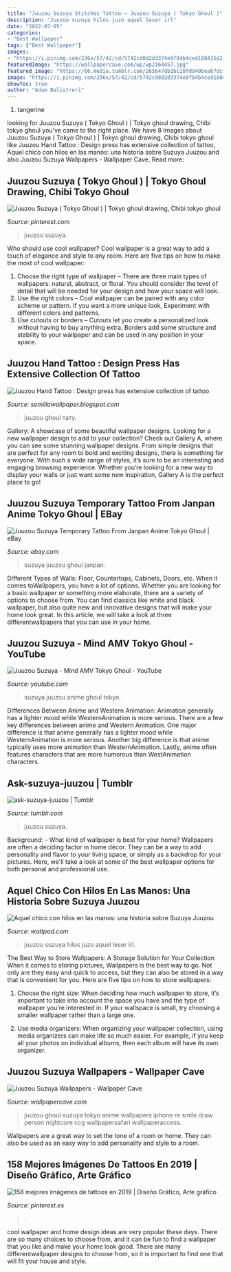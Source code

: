 ```yaml
---
title: "Juuzou Suzuya Stitches Tattoo ~ Juuzou Suzuya ( Tokyo Ghoul )"
description: "Juuzou suzuya hilos juzo aquel leser irl"
date: "2022-07-05"
categories:
- "Best Wallpaper"
tags: ["Best Wallpaper"]
images:
- "https://i.pinimg.com/236x/57/42/cd/5742cd8d2d3374e8f84b4ced188435d2.jpg"
featuredImage: "https://wallpapercave.com/wp/wp2164457.jpg"
featured_image: "https://66.media.tumblr.com/265647db1bc20fdd40bea67dcf81ffea/tumblr_o67a76KZy61uyg5d8o4_500.jpg"
image: "https://i.pinimg.com/236x/57/42/cd/5742cd8d2d3374e8f84b4ced188435d2.jpg"
ShowToc: true
author: "Adam Balistreri"
---
```



1. tangerine 

	

		
looking for Juuzou Suzuya ( Tokyo Ghoul ) | Tokyo ghoul drawing, Chibi tokyo ghoul you've came to the right place. We have 8 Images about Juuzou Suzuya ( Tokyo Ghoul ) | Tokyo ghoul drawing, Chibi tokyo ghoul like Juuzou Hand Tattoo : Design press has extensive collection of tattoo, Aquel chico con hilos en las manos: una historia sobre Suzuya Juuzou and also Juuzou Suzuya Wallpapers - Wallpaper Cave. Read more:
		
    
## Juuzou Suzuya ( Tokyo Ghoul ) | Tokyo Ghoul Drawing, Chibi Tokyo Ghoul

<img loading=lazy src="https://i.pinimg.com/736x/68/2f/e8/682fe8ac5504e3ee6badf37430393676--tokyo-ghoul-drawing.jpg" onerror="this.onerror=null;this.src='https://tse4.mm.bing.net/th?id=OIP.5dLsiwVPOD8KIqmBY9_tTAHaFj&amp;pid=15.1';" alt="Juuzou Suzuya ( Tokyo Ghoul ) | Tokyo ghoul drawing, Chibi tokyo ghoul">

_Source: pinterest.com_

>juuzou suzuya. 

	

Who should use cool wallpaper?
Cool wallpaper is a great way to add a touch of elegance and style to any room. Here are five tips on how to make the most of cool wallpaper: 
1) Choose the right type of wallpaper – There are three main types of wallpapers: natural, abstract, or floral. You should consider the level of detail that will be needed for your design and how your space will look. 
2) Use the right colors – Cool wallpaper can be paired with any color scheme or pattern. If you want a more unique look, Experiment with different colors and patterns. 
3) Use cutouts or borders – Cutouts let you create a personalized look without having to buy anything extra. Borders add some structure and stability to your wallpaper and can be used in any position in your space.

    
## Juuzou Hand Tattoo : Design Press Has Extensive Collection Of Tattoo

<img loading=lazy src="https://i.redd.it/v8s1g8yn4oj41.jpg" onerror="this.onerror=null;this.src='https://tse1.mm.bing.net/th?id=OIP.S31RJtacJeYTeeG06xIfvQHaNK&amp;pid=15.1';" alt="Juuzou Hand Tattoo : Design press has extensive collection of tattoo">

_Source: semillawallpaper.blogspot.com_

>juuzou ghoul тату. 

	

Gallery: A showcase of some beautiful wallpaper designs.
Looking for a new wallpaper design to add to your collection? Check out Gallery A, where you can see some stunning wallpaper designs. From simple designs that are perfect for any room to bold and exciting designs, there is something for everyone. With such a wide range of styles, it’s sure to be an interesting and engaging browsing experience. Whether you’re looking for a new way to display your walls or just want some new inspiration, Gallery A is the perfect place to go!





	
	
    
## Juuzou Suzuya Temporary Tattoo From Janpan Anime Tokyo Ghoul | EBay

<img loading=lazy src="https://i.ebayimg.com/images/i/171924170784-0-1/s-l1000.jpg" onerror="this.onerror=null;this.src='https://tse1.mm.bing.net/th?id=OIP.vMtArCyMDxmkE2wTuG1gNwHaF9&amp;pid=15.1';" alt="Juuzou Suzuya Temporary Tattoo From Janpan Anime Tokyo Ghoul | eBay">

_Source: ebay.com_

>suzuya juuzou ghoul janpan. 

	

Different Types of Walls: Floor, Countertops, Cabinets, Doors, etc.
When it comes toWallpapers, you have a lot of options. Whether you are looking for a basic wallpaper or something more elaborate, there are a variety of options to choose from. You can find classics like white and black wallpaper, but also quite new and innovative designs that will make your home look great. In this article, we will take a look at three differentwallpapers that you can use in your home.

    
## Juuzou Suzuya - Mind AMV Tokyo Ghoul - YouTube

<img loading=lazy src="https://i.ytimg.com/vi/GWJu382bi_U/maxresdefault.jpg" onerror="this.onerror=null;this.src='https://tse3.mm.bing.net/th?id=OIP.l9yS8YDxeCB_q0kkzVRRlgHaEK&amp;pid=15.1';" alt="Juuzou Suzuya - Mind AMV Tokyo Ghoul - YouTube">

_Source: youtube.com_

>suzuya juuzou anime ghoul tokyo. 

	

Differences Between Anime and Western Animation: Animation generally has a lighter mood while WesternAnimation is more serious.
There are a few key differences between anime and Western Animation. One major difference is that anime generally has a lighter mood while WesternAnimation is more serious. Another big difference is that anime typically uses more animation than WesternAnimation. Lastly, anime often features characters that are more humorous than WestAnimation characters.

    
## Ask-suzuya-juuzou | Tumblr

<img loading=lazy src="https://66.media.tumblr.com/265647db1bc20fdd40bea67dcf81ffea/tumblr_o67a76KZy61uyg5d8o4_500.jpg" onerror="this.onerror=null;this.src='https://tse3.mm.bing.net/th?id=OIP.pkZUG1Uw6UsOaGSl-BlQ1gHaJ4&amp;pid=15.1';" alt="ask-suzuya-juuzou | Tumblr">

_Source: tumblr.com_

>juuzou suzuya. 

	

Background: - What kind of wallpaper is best for your home?
Wallpapers are often a deciding factor in home décor. They can be a way to add personality and flavor to your living space, or simply as a backdrop for your pictures. Here, we'll take a look at some of the best wallpaper options for both personal and professional use.

    
## Aquel Chico Con Hilos En Las Manos: Una Historia Sobre Suzuya Juuzou

<img loading=lazy src="https://d.wattpad.com/story_parts/79678189/images/13a38f93e7c6248b.jpg" onerror="this.onerror=null;this.src='https://tse4.mm.bing.net/th?id=OIP.nP8tOEKNB93rEGBBbEPfogHaNK&amp;pid=15.1';" alt="Aquel chico con hilos en las manos: una historia sobre Suzuya Juuzou">

_Source: wattpad.com_

>juuzou suzuya hilos juzo aquel leser irl. 

	

The Best Way to Store Wallpapers: A Storage Solution for Your Collection
When it comes to storing pictures, Wallpapers is the best way to go. Not only are they easy and quick to access, but they can also be stored in a way that is convenient for you. Here are five tips on how to store wallpapers:
1) Choose the right size: When deciding how much wallpaper to store, it’s important to take into account the space you have and the type of wallpaper you’re interested in. If your wallspace is small, try choosing a smaller wallpaper rather than a large one.

2) Use media organizers: When organizing your wallpaper collection, using media organizers can make life so much easier. For example, if you keep all your photos on individual albums, then each album will have its own organizer.

    
## Juuzou Suzuya Wallpapers - Wallpaper Cave

<img loading=lazy src="https://wallpapercave.com/wp/wp2164457.jpg" onerror="this.onerror=null;this.src='https://tse1.mm.bing.net/th?id=OIP.CQL5kzziK6IbrhnRqaLqNAHaEK&amp;pid=15.1';" alt="Juuzou Suzuya Wallpapers - Wallpaper Cave">

_Source: wallpapercave.com_

>juuzou ghoul suzuya tokyo anime wallpapers iphone re smile draw person nightcore ccg wallpapersafari wallpaperaccess. 

	

Wallpapers are a great way to set the tone of a room or home. They can also be used as an easy way to add personality and style to a room.

    
## 158 Mejores Imágenes De Tattoos En 2019 | Diseño Gráfico, Arte Gráfico

<img loading=lazy src="https://i.pinimg.com/236x/57/42/cd/5742cd8d2d3374e8f84b4ced188435d2.jpg" onerror="this.onerror=null;this.src='https://tse4.mm.bing.net/th?id=OIP.oFOAg0rym4jYi9NCqDDeywAAAA&amp;pid=15.1';" alt="158 mejores imágenes de tattoos en 2019 | Diseño Gráfico, Arte gráfico">

_Source: pinterest.es_

>. 

	

cool wallpaper and home design ideas are very popular these days. There are so many choices to choose from, and it can be fun to find a wallpaper that you like and make your home look good. There are many differentwallpaper designs to choose from, so it is important to find one that will fit your house and style.


